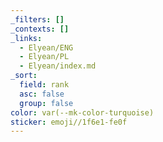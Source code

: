 ```yaml
---
_filters: []
_contexts: []
_links:
  - Elyean/ENG
  - Elyean/PL
  - Elyean/index.md
_sort:
  field: rank
  asc: false
  group: false
color: var(--mk-color-turquoise)
sticker: emoji//1f6e1-fe0f
---
```

